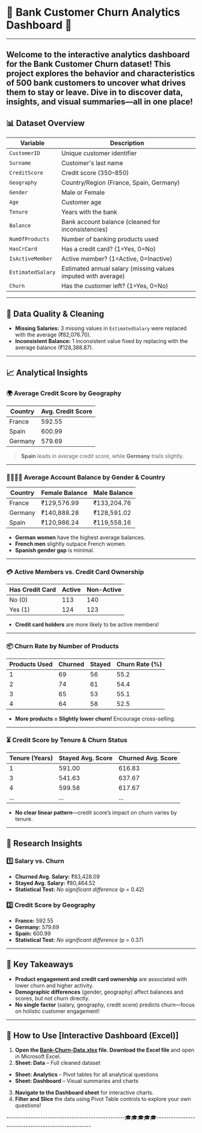 # 🏦 Bank Customer Churn Analytics Dashboard 🚦
---

 Welcome to the interactive analytics dashboard for the **Bank Customer Churn** dataset! This project explores the behavior and characteristics of 500 bank customers to uncover what drives them to stay or leave. Dive in to discover data, insights, and visual summaries—all in one place!
---

## 📊 Dataset Overview

| Variable         | Description                                                          |
|------------------|----------------------------------------------------------------------|
| `CustomerID`     | Unique customer identifier                                           |
| `Surname`        | Customer's last name                                                 |
| `CreditScore`    | Credit score (350–850)                                               |
| `Geography`      | Country/Region (France, Spain, Germany)                              |
| `Gender`         | Male or Female                                                       |
| `Age`            | Customer age                                                         |
| `Tenure`         | Years with the bank                                                  |
| `Balance`        | Bank account balance (cleaned for inconsistencies)                   |
| `NumOfProducts`  | Number of banking products used                                      |
| `HasCrCard`      | Has a credit card? (1=Yes, 0=No)                                     |
| `IsActiveMember` | Active member? (1=Active, 0=Inactive)                                |
| `EstimatedSalary`| Estimated annual salary (missing values imputed with average)        |
| `Churn`          | Has the customer left? (1=Yes, 0=No)                                 |

---

## 🧹 Data Quality & Cleaning

- **Missing Salaries:** 3 missing values in `EstimatedSalary` were replaced with the average (₹82,076.70).
- **Inconsistent Balance:** 1 inconsistent value fixed by replacing with the average balance (₹128,388.87).

---

## 📈 Analytical Insights

### 🌍 Average Credit Score by Geography

| Country  |Avg. Credit Score |
|----------|------------------|
| France   | 592.55           |
| Spain    | 600.99           |
| Germany  | 579.69           |

> **Spain** leads in average credit score, while **Germany** trails slightly.

---

### 👩‍💼👨‍💼 Average Account Balance by Gender & Country

| Country  | Female Balance| Male Balance |
|----------|---------------|--------------|
| France   | ₹129,576.99   | ₹133,204.76  |
| Germany  | ₹140,888.28   | ₹128,591.02  |
| Spain    | ₹120,986.24   | ₹119,558.16  |

- **German women** have the highest average balances.
- **French men** slightly outpace French women.
- **Spanish gender gap** is minimal.

---

### 💳 Active Members vs. Credit Card Ownership

| Has Credit Card | Active | Non-Active |
|-----------------|--------|------------|
| No (0)          | 113    | 140        |
| Yes (1)         | 124    | 123        |

- **Credit card holders** are more likely to be active members!

---

### 📦 Churn Rate by Number of Products

| Products Used | Churned | Stayed | Churn Rate (%) |
|---------------|---------|--------|----------------|
| 1             | 69      | 56     | 55.2           |
| 2             | 74      | 61     | 54.4           |
| 3             | 65      | 53     | 55.1           |
| 4             | 64      | 58     | 52.5           |

- **More products = Slightly lower churn!** Encourage cross-selling.

---

### ⏳ Credit Score by Tenure & Churn Status

| Tenure (Years) | Stayed Avg. Score | Churned Avg. Score |
|----------------|-------------------|--------------------|
| 1              | 591.00            | 616.83             |
| 3              | 541.63            | 637.67             |
| 4              | 599.58            | 617.67             |
| ...            | ...               | ...                |

- **No clear linear pattern**—credit score’s impact on churn varies by tenure.

---

## 🧪 Research Insights

### 1️⃣ Salary vs. Churn

- **Churned Avg. Salary:** ₹83,428.09
- **Stayed Avg. Salary:** ₹80,464.52
- **Statistical Test:** _No significant difference_ (p = 0.42)

### 2️⃣ Credit Score by Geography

- **France:** 592.55
- **Germany:** 579.69
- **Spain:** 600.99
- **Statistical Test:** _No significant difference_ (p = 0.37)

---

## 🌟 Key Takeaways

- **Product engagement and credit card ownership** are associated with lower churn and higher activity.
- **Demographic differences** (gender, geography) affect balances and scores, but not churn directly.
- **No single factor** (salary, geography, credit score) predicts churn—focus on holistic customer engagement!

---

## 📝 How to Use [Interactive Dashboard (Excel)]

1. **Open the [Bank-Churn-Data.xlsx](Bank-Churn-Data.xlsx) file. Download the Excel file** and open in Microsoft Excel.
2. **Sheet: Data** – Full cleaned dataset
 -  **Sheet: Analytics** – Pivot tables for all analytical questions
 -  **Sheet: Dashboard** – Visual summaries and charts
3. **Navigate to the Dashboard sheet** for interactive charts.
4. **Filter and Slice** the data using Pivot Table controls to explore your own questions!


-------------------------------------------------🎓🎓🎓🎓🎓---------------------------------------------------

